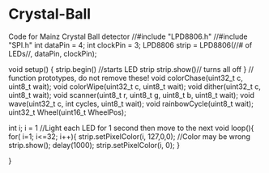 # Crystal-Ball
Code for Mainz Crystal Ball detector
//#include "LPD8806.h"
//#include "SPI.h"
int dataPin = 4;
int clockPin = 3;
LPD8806 strip = LPD8806(//# of LEDs//, dataPin, clockPin);

void setup() {
  strip.begin() //starts LED strip
  strip.show()// turns all off
}
  // function prototypes, do not remove these!
  void colorChase(uint32_t c, uint8_t wait);
  void colorWipe(uint32_t c, uint8_t wait);
  void dither(uint32_t c, uint8_t wait);
  void scanner(uint8_t r, uint8_t g, uint8_t b, uint8_t wait);
  void wave(uint32_t c, int cycles, uint8_t wait);
  void rainbowCycle(uint8_t wait);
  uint32_t Wheel(uint16_t WheelPos);
  
  int i;
  i = 1
  //Light each LED for 1 second then move to the next
void loop(){      
  for( i=1; i<=32; i++){
  strip.setPixelColor(i, 127,0,0); //Color may be wrong
  strip.show();
  delay(1000);
  strip.setPixelColor(i, 0);
  }
  
  
}
